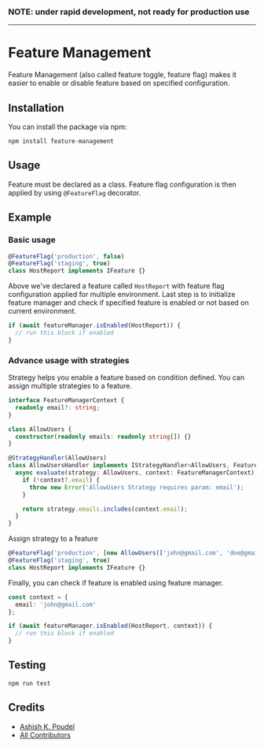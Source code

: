 ### NOTE: under rapid development, not ready for production use

---

# Feature Management

Feature Management (also called feature toggle, feature flag) makes it easier to enable or disable feature based on specified configuration.

## Installation

You can install the package via npm:

```
npm install feature-management
```

## Usage

Feature must be declared as a class. Feature flag configuration is then applied by using `@FeatureFlag` decorator.


## Example

### Basic usage

```typescript
@FeatureFlag('production', false)
@FeatureFlag('staging', true)
class HostReport implements IFeature {}
```

Above we've declared a feature called `HostReport` with feature flag configuration applied for multiple environment. Last step is to initialize feature manager and check if specified feature is enabled or not based on current environment.

```typescript
if (await featureManager.isEnabled(HostReport)) {
  // run this block if enabled
}
```

### Advance usage with strategies
Strategy helps you enable a feature based on condition defined. You can assign multiple strategies to a feature.

```typescript
interface FeatureManagerContext {
  readonly email?: string;
}

class AllowUsers {
  constructor(readonly emails: readonly string[]) {}
}

@StrategyHandler(AllowUsers)
class AllowUsersHandler implements IStrategyHandler<AllowUsers, FeatureManagerContext> {
  async evaluate(strategy: AllowUsers, context: FeatureManagerContext) {
    if (!context?.email) {
      throw new Error('AllowUsers Strategy requires param: email');
    }

    return strategy.emails.includes(context.email);
  }
}
```

Assign strategy to a feature
```typescript
@FeatureFlag('production', [new AllowUsers(['john@gmail.com', 'doe@gmail.com'])])
@FeatureFlag('staging', true)
class HostReport implements IFeature {}
```

Finally, you can check if feature is enabled using feature manager.

```typescript
const context = {
  email: 'john@gmail.com'
};

if (await featureManager.isEnabled(HostReport, context)) {
  // run this block if enabled
}
```

## Testing

```
npm run test
```

## Credits
- [Ashish K. Poudel](https://github.com/ashishkpoudel)
- [All Contributors](../../contributors)
